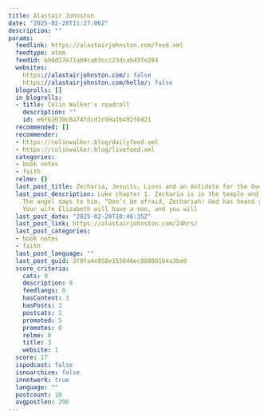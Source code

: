 ```yaml
---
title: Alastair Johnston
date: "2025-02-28T11:27:06Z"
description: ""
params:
  feedlink: https://alastairjohnston.com/feed.xml
  feedtype: atom
  feedid: b98d27e71ab9ca63ccc23dcab43fe284
  websites:
    https://alastairjohnston.com/: false
    https://alastairjohnston.com/hello/: false
  blogrolls: []
  in_blogrolls:
  - title: Colin Walker's readroll
    description: ""
    id: e6f62030c0a74fdcd1c99a1b492f6d21
  recommended: []
  recommender:
  - https://colinwalker.blog/dailyfeed.xml
  - https://colinwalker.blog/livefeed.xml
  categories:
  - book notes
  - faith
  relme: {}
  last_post_title: Zecharia, Jesuits, Lions and an Antidote for the Overthinker
  last_post_description: Luke chapter 1. Zecharia is in the temple and an angel appears.
    The angel says to him, “Don’t be afraid, Zechariah! God has heard your prayer.
    Your wife Elizabeth will have a son, and you will
  last_post_date: "2025-02-28T10:46:35Z"
  last_post_link: https://alastairjohnston.com/24hrs/
  last_post_categories:
  - book notes
  - faith
  last_post_language: ""
  last_post_guid: 3f0fa4e858e155046ec088091b4a3be0
  score_criteria:
    cats: 0
    description: 0
    feedlangs: 0
    hasContent: 3
    hasPosts: 3
    postcats: 2
    promoted: 5
    promotes: 0
    relme: 0
    title: 3
    website: 1
  score: 17
  ispodcast: false
  isnoarchive: false
  innetwork: true
  language: ""
  postcount: 10
  avgpostlen: 296
---
```

